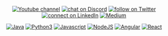 <p align=center>
        <a href="https://www.youtube.com/c/sofiyanifren">
                <img src="https://img.shields.io/badge/YouTube-FF0000?style=for-the-badge&logo=youtube&logoColor=white"
                    alt="Youtube channel"></a>
        <a href="https://discord.gg/Xr3eqyVwvZ">
                <img src="https://img.shields.io/badge/Discord-7289DA?style=for-the-badge&logo=discord&logoColor=white"
                    alt="chat on Discord"></a>
        <a href="https://twitter.com/sofiyan_ifren">
                <img src="https://img.shields.io/badge/Twitter-1DA1F2?style=for-the-badge&logo=twitter&logoColor=white"
                    alt="follow on Twitter"></a>
        <a href="https://www.linkedin.com/in/sofiyanifren/">
                <img src="https://img.shields.io/badge/LinkedIn-0077B5?style=for-the-badge&logo=linkedin&logoColor=white"
                    alt="connect on LinkedIn"></a>
        <a href="https://medium.com/@sofiyan_ifren">
                <img src="https://img.shields.io/badge/Medium-12100E?style=for-the-badge&logo=medium&logoColor=white"
                    alt="Medium"></a>
</p>

<p align=center> 
        <a href="https://img.shields.io/badge/Java-ED8B00?style=for-the-badge&logo=java&logoColor=white">
                <img src="https://img.shields.io/badge/Java-ED8B00?style=for-the-badge&logo=java&logoColor=white"
                    alt="Java"></a>
        <a href="https://img.shields.io/badge/Python-3776AB?style=for-the-badge&logo=python&logoColor=white">
                <img src="https://img.shields.io/badge/Python-3776AB?style=for-the-badge&logo=python&logoColor=white"
                    alt="Python3"></a>
        <a href="https://img.shields.io/badge/JavaScript-F7DF1E?style=for-the-badge&logo=javascript&logoColor=black">
                <img src="https://img.shields.io/badge/JavaScript-F7DF1E?style=for-the-badge&logo=javascript&logoColor=black"
                    alt="Javascript"></a>
        <a href="https://img.shields.io/badge/Node.js-43853D?style=for-the-badge&logo=node.js&logoColor=white">
                <img src="https://img.shields.io/badge/Node.js-43853D?style=for-the-badge&logo=node.js&logoColor=white"
                    alt="NodeJS"></a>
        <a href="https://img.shields.io/badge/Angular-DD0031?style=for-the-badge&logo=angular&logoColor=white">
                <img src="https://img.shields.io/badge/Angular-DD0031?style=for-the-badge&logo=angular&logoColor=white"
                    alt="Angular"></a>
        <a href="https://img.shields.io/badge/React-20232A?style=for-the-badge&logo=react&logoColor=61DAFB">
                <img src="https://img.shields.io/badge/React-20232A?style=for-the-badge&logo=react&logoColor=61DAFB"
                    alt="React"></a>
</p>  
